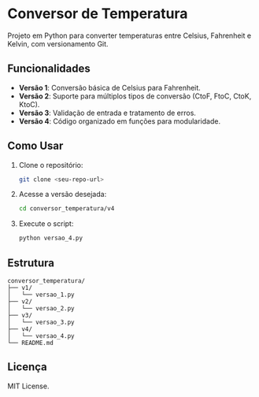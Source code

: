 # Conversor de Temperatura

Projeto em Python para converter temperaturas entre Celsius, Fahrenheit e Kelvin, com versionamento Git.

## Funcionalidades

- **Versão 1**: Conversão básica de Celsius para Fahrenheit.
- **Versão 2**: Suporte para múltiplos tipos de conversão (CtoF, FtoC, CtoK, KtoC).
- **Versão 3**: Validação de entrada e tratamento de erros.
- **Versão 4**: Código organizado em funções para modularidade.

## Como Usar

1. Clone o repositório:
   ```bash
   git clone <seu-repo-url>
   ```
2. Acesse a versão desejada:
   ```bash
   cd conversor_temperatura/v4
   ```
3. Execute o script:
   ```bash
   python versao_4.py
   ```

## Estrutura

```
conversor_temperatura/
├── v1/
│   └── versao_1.py
├── v2/
│   └── versao_2.py
├── v3/
│   └── versao_3.py
├── v4/
│   └── versao_4.py
└── README.md
```

## Licença

MIT License.
